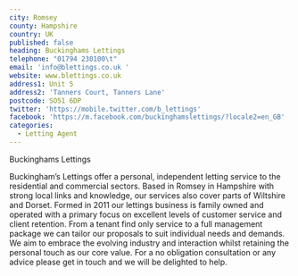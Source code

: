 ```yaml
---
city: Romsey
county: Hampshire
country: UK
published: false
heading: Buckinghams Lettings
telephone: "01794 230100\t"
email: 'info@blettings.co.uk '
website: www.blettings.co.uk
address1: Unit 5
address2: 'Tanners Court, Tanners Lane'
postcode: SO51 6DP
twitter: 'https://mobile.twitter.com/b_lettings'
facebook: 'https://m.facebook.com/buckinghamslettings/?locale2=en_GB'
categories:
  - Letting Agent
---
```

Buckinghams Lettings

Buckingham’s Lettings offer a personal, independent letting service to the residential and commercial sectors. Based in Romsey in Hampshire with strong local links and knowledge, our services also cover parts of Wiltshire and Dorset.  Formed in 2011 our lettings business is family owned and operated with a primary focus on excellent levels of customer service and client retention. From a tenant find only service to a full management package we can tailor our proposals to suit individual needs and demands. We aim to embrace the evolving industry and interaction whilst retaining the personal touch as our core value.
For a no obligation consultation or any advice please get in touch and we will be delighted to help.

